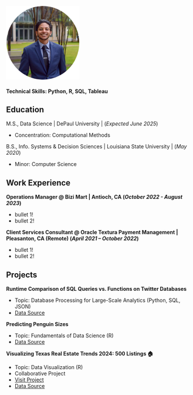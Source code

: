<img src="assets/img/headshot_circle_cropped.png" alt="Data Science Portfolio - Ken Vellian" width="200" height="200">

#### Technical Skills: Python, R, SQL, Tableau

## Education

M.S., Data Science | DePaul University | (_Expected June 2025_)
- Concentration: Computational Methods

B.S., Info. Systems & Decision Sciences | Louisiana State University | (_May 2020_)
- Minor: Computer Science


## Work Experience
**Operations Manager @ Bizi Mart | Antioch, CA (_October 2022 - August 2023_)**
- bullet 1!
- bullet 2!


**Client Services Consultant @ Oracle Textura Payment Management | Pleasanton, CA (Remote) (_April 2021 – October 2022_)**
- bullet 1!
- bullet 2!

## Projects
**Runtime Comparison of SQL Queries vs. Functions on Twitter Databases**
- Topic: Database Processing for Large-Scale Analytics (Python, SQL, JSON)
- [Data Source](http://dbgroup.cdm.depaul.edu/DSC450/OneDayOfTweets.txt)

**Predicting Penguin Sizes**
- Topic: Fundamentals of Data Science (R)
- [Data Source](https://www.kaggle.com/datasets/parulpandey/palmer-archipelago-antarctica-penguin-data)

**Visualizing Texas Real Estate Trends 2024: 500 Listings 🏠**
- Topic: Data Visualization (R)
- Collaborative Project
- [Visit Project](https://kvellian.github.io/portfolio/projects/data-viz/)
- [Data Source](https://www.kaggle.com/datasets/kanchana1990/texas-real-estate-trends-2024-500-listings/data)


